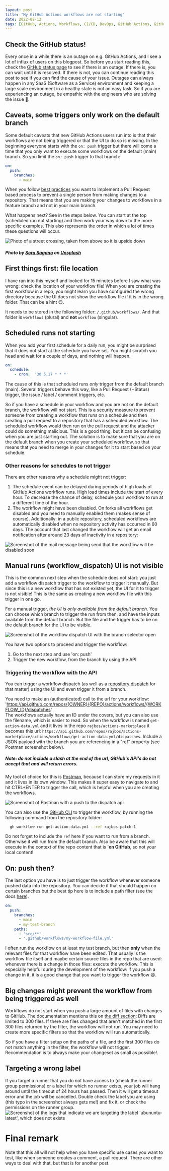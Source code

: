 ```yaml
---
layout: post
title: "My GitHub Actions workflows are not starting"
date: 2022-08-12
tags: [GitHub, Actions, Workflows, CI/CD, DevOps, GitHub Actions, GitHub Workflows, GitHub CI/CD, GitHub DevOps, Workflows not starting, actions not starting]
---
```


## Check the GitHub status!
Every once in a while there is an outage on e.g. GitHub Actions, and I see a lot of influx of users on this blogpost. So before you start reading this, check the [GitHub status page](https://www.githubstatus.com/) to see if there is an outage. If there is, you can wait until it is resolved. If there is not, you can continue reading this post to see if you can find the cause of your issue. Outages can always happen in any SaaS (Software as a Service) environment and keeping a large scale environment in a healthy state is not an easy task. So if you are experiencing an outage, be empathic with the engineers who are solving the issue 🤗. 

## Caveats, some triggers only work on the default branch
Some default caveats that new GitHub Actions users run into is that their workflows are not being triggered or that the UI to do so is missing. In the beginning everyone starts with the `on: push` trigger but there will come a time that you only want to execute some workflows on the default (main) branch. So you limit the `on: push` trigger to that branch:

``` yaml
on:
  push:
    branches:
      - main
```

When you follow [best practices](/blog/2019/07/10/DevOps-Principles-series) you want to implement a Pull Request based process to prevent a single person from making changes to a repository. That means that you are making your changes to workflows in a feature branch and not in your main branch.

What happens next? See in the steps below. You can start at the top (scheduled run not starting) and then work your way down to the more specific examples. This also represents the order in which a lot of times these questions will occur.

![Photo of a street crossing, taken from above so it is upside down](/images/2022/20220812/sora-sagano-MKE7NKsaBZM-unsplash.jpg)
##### Photo by <a href="https://unsplash.com/@sorasagano?utm_source=unsplash&utm_medium=referral&utm_content=creditCopyText">Sora Sagano</a> on <a href="https://unsplash.com/s/photos/up-side-down?utm_source=unsplash&utm_medium=referral&utm_content=creditCopyText">Unsplash</a>
  
## First things first: file location
I have ran into this myself and looked for 15 minutes before I saw what was wrong: check the location of your workflow file! When you are creating the first workflow in a repo, you might learn you have configured the wrong directory because the UI does not show the workflow file if it is in the wrong folder. That can be a hint 😉.

It needs to be stored in the following folder: `/.github/workflows/`. And that folder is `workflows` (plural) and **not** `workflow` (singular). 

## Scheduled runs not starting
When you add your first schedule for a daily run, you might be surprised that it does not start at the schedule you have set. You might scratch you head and wait for a couple of days, and nothing will happen.

``` yaml
on:
  schedule:
    - cron:  '30 5,17 * * *'
```
The cause of this is that scheduled runs *only* trigger from the default branch (main). Several triggers behave this way, like a Pull Request (+Status) trigger, the issue / label / comment triggers, etc.

So if you have a schedule in your workflow and you are not on the default branch, the workflow will not start. This is a security measure to prevent someone from creating a workflow that runs on a schedule and then creating a pull request to a repository that has a scheduled workflow. The scheduled workflow would then run on the pull request and the attacker could do something malicious. This is a good thing, but it can be confusing when you are just starting out. The solution is to make sure that you are on the default branch when you create your scheduled workflow, so that means that you need to merge in your changes for it to start based on your schedule.

### Other reasons for schedules to not trigger
There are other reasons why a schedule might not trigger: 
1. The schedule event can be delayed during periods of high loads of GitHub Actions workflow runs. High load times include the start of every hour. To decrease the chance of delay, schedule your workflow to run at a different time of the hour.
1. The workflow might have been disabled. On forks all workflows get disabled and you need to manually enabled them (makes sense of course). Additionally: in a public repository, scheduled workflows are automatically disabled when no repository activity has occurred in 60 days. The account that last changed the workflow will get an email notification after around 23 days of inactivity in a repository:

![Screenshot of the mail message being send that the workflow will be disabled soon](/images/2022/20220812/20220812_EmailNotification.png)

## Manual runs (workflow_dispatch) UI is not visible
This is the common next step when the schedule does not start: you just add a workflow dispatch trigger to the workflow to trigger it manually. But since this is a new workflow that has not existed yet, the UI for it to trigger is not visible! This is the same as creating a new workflow file with this trigger in one go. 

For a manual trigger, *the UI is only available from the default branch*. You can choose which branch to trigger the run from then, and have the inputs available from the default branch. But the file and the trigger has to be on the default branch for the UI to be visible.

![Screenshot of the workflow dispatch UI with the branch selector open](/images/2022/20220812/20220812_Workflow_dispatch.png)

You have two options to proceed and trigger the workflow:
1. Go to the next step and use 'on: push'
1. Trigger the new workflow, from the branch by using the API

### Triggering the workflow with the API
You can trigger a workflow dispatch (as well as a [repository dispatch](https://docs.github.com/en/actions/using-workflows/events-that-trigger-workflows#repository_dispatch) for that matter) using the UI and even trigger it from a branch.

You need to make an (authenticated) call to the url for your workflow:  
'https://api.github.com/repos/{OWNER}/{REPO}/actions/workflows/{WORKFLOW_ID}/dispatches'  
The workflows actually have an ID under the covers, but you can also use the filename, which is easier to read. So when the workflow is named `get-action-data.yml` and it lives in the repo `rajbos/actions-marketplace` it becomes this url:
`https://api.github.com/repos/rajbos/actions-marketplace/actions/workflows/get-action-data.yml/dispatches`. Include a JSON payload with the branch you are referencing in a "ref" property (see Postman screenshot below).
##### Note: do not include a slash at the end of the url, GitHub's API's do not accept that and will return errors.  

My tool of choice for this is [Postman](https://www.postman.com/product/rest-client/), because I can store my requests in it and it lives in its own window. This makes it super easy to navigate to and hit CTRL+ENTER to trigger the call, which is helpful when you are creating the workflows.

![Screenshot of Postman with a push to the dispatch api](/images/2022/20220812/20220812_Postman.png)

You can also use the [GitHub CLI](https://cli.github.com/manual/gh_workflow_run) to trigger the workflow, by running the following command from the repository folder:
``` bash
  gh workflow run get-action-data.yml --ref rajbos-patch-1
```
Do not forget to include the `ref` here if you want to run from a branch. Otherwise it will run from the default branch. Also be aware that this will execute in the context of the repo content that is '**on GitHub**, so not your local content!

## On: push then?
The last option you have is to just trigger the workflow whenever someone pushed data into the repository. You can decide if that should happen on certain branches but the best tip here is to include a path filter (see the docs [here](https://docs.github.com/en/actions/using-workflows/events-that-trigger-workflows#push)).

``` yaml	
on:
  push:
    branches:
      - main
      - my-test-branch
    paths:
      - 'src/**'
      - '.github/workflows/my-workflow-file.yml'
```

I often run the workflow on at least my test branch, but then **only** when the relevant files for that workflow have been edited. That usually is the workflow file itself and maybe certain source files in the repo that are used: whenever there is a change in those files: execute the workflow. This is especially helpful during the development of the workflow: if you push a change in it, it is a good change that you want to trigger the workflow 😄.

## Big changes might prevent the workflow from being triggered as well
Workflows do not start when you push a large amount of files with changes to GitHub. The documentation mentions this on [the diff section](https://docs.github.com/en/actions/writing-workflows/workflow-syntax-for-github-actions#git-diff-comparisons): Diffs are limited to 300 files. If there are files changed that aren't matched in the first 300 files returned by the filter, the workflow will not run. You may need to create more specific filters so that the workflow will run automatically.

So if you have a filter setup on the paths of a file, and the first 300 files do not match anything in the filter, the workflow will not trigger. Recommendation is to always make your changeset as small as possible!.

## Targeting a wrong label
If you target a runner that you do not have access to (check the runner group permissions) or a label for which no runner exists, your job will hang around until the timeout of 24 hours has passed. Then it will get a timeout error and the job will be cancelled. Double check the label you are using (this typo in the screenshot always gets me!) and fix it, or check the permissions on the runner group.  
![Screenshot of the logs that indicate we are targeting the label 'ubununtu-latest', which does not exists](/images/2022/20220812/20220812_RunnerLabel.png) 

# Final remark
Note that this all will not help when you have specific use cases you want to test, like when someone creates a comment, a pull request. There are other ways to deal with that, but that is for another post.
